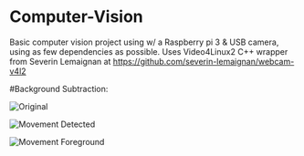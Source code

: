# Computer-Vision
Basic computer vision project using w/ a Raspberry pi 3 & USB camera, using as few dependencies as possible.
Uses Video4Linux2 C++ wrapper from Severin Lemaignan at
https://github.com/severin-lemaignan/webcam-v4l2


#Background Subtraction:

![Original](https://postimg.org/image/y7797hc17/)

![Movement Detected](https://postimg.org/image/y8uzcfozn/)

![Movement Foreground](https://postimg.org/image/546gx5hrn/)
